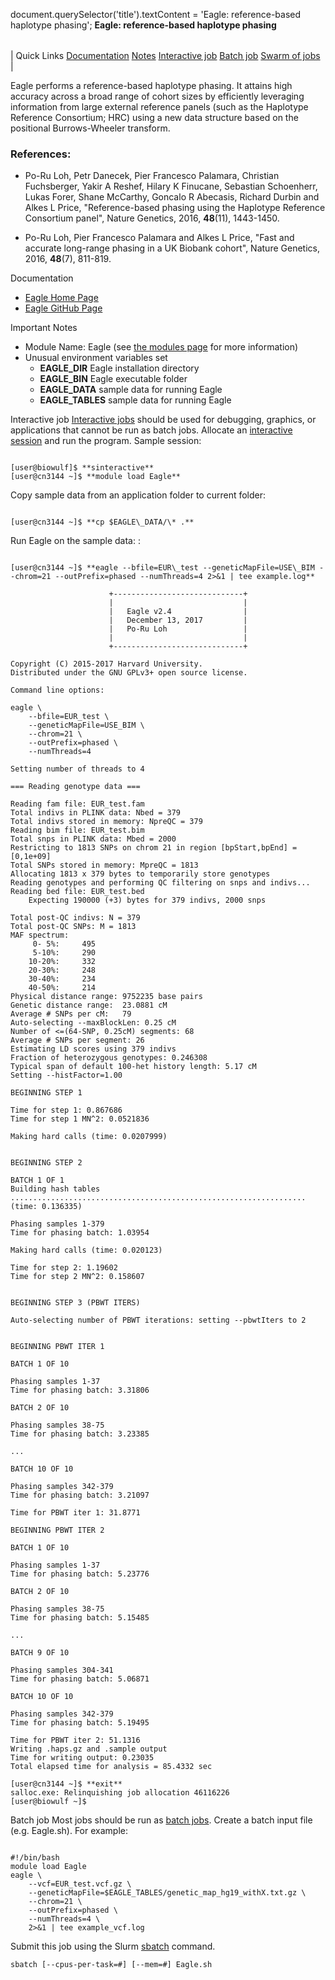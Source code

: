 

document.querySelector('title').textContent = 'Eagle: reference-based haplotype phasing';
**Eagle: reference-based haplotype phasing**


|  |
| --- |
| 
Quick Links
[Documentation](#doc)
[Notes](#notes)
[Interactive job](#int) 
[Batch job](#sbatch) 
[Swarm of jobs](#swarm) 
 |



Eagle performs a reference-based haplotype phasing. It attains high
accuracy across a broad range of cohort sizes by efficiently leveraging information 
from large external reference panels (such as the Haplotype Reference Consortium; HRC) 
using a new data structure based on the positional Burrows-Wheeler transform.



### References:


* Po-Ru Loh, Petr Danecek, Pier Francesco Palamara, Christian Fuchsberger, Yakir A Reshef,
Hilary K Finucane, Sebastian Schoenherr, Lukas Forer, Shane McCarthy, Goncalo R Abecasis,
Richard Durbin and Alkes L Price, 
"Reference-based phasing using the Haplotype Reference Consortium panel", Nature Genetics, 2016, **48**(11), 1443-1450.

* Po-Ru Loh, Pier Francesco Palamara and Alkes L Price, "Fast and accurate long-range phasing in a UK Biobank cohort", Nature Genetics, 2016, **48**(7), 811-819.


Documentation
* [Eagle Home Page](https://data.broadinstitute.org/alkesgroup/Eagle)
* [Eagle GitHub Page](http://github.com/poruloh/Eagle)


Important Notes
* Module Name: Eagle (see [the modules page](/apps/modules.html) for more information)
* Unusual environment variables set
	+ **EAGLE\_DIR** Eagle installation directory
	+ **EAGLE\_BIN** Eagle executable folder
	+ **EAGLE\_DATA** sample data for running Eagle
	+ **EAGLE\_TABLES** sample data for running Eagle



Interactive job
[Interactive jobs](/docs/userguide.html#int) should be used for debugging, graphics, or applications that cannot be run as batch jobs.
Allocate an [interactive session](/docs/userguide.html#int) and run the program. Sample session:



```

[user@biowulf]$ **sinteractive**
[user@cn3144 ~]$ **module load Eagle** 

```

Copy sample data from an application folder to current folder:

```

[user@cn3144 ~]$ **cp $EAGLE\_DATA/\* .** 

```

Run Eagle on the sample data: :

```

[user@cn3144 ~]$ **eagle --bfile=EUR\_test --geneticMapFile=USE\_BIM --chrom=21 --outPrefix=phased --numThreads=4 2>&1 | tee example.log** 

                      +-----------------------------+
                      |                             |
                      |   Eagle v2.4                |
                      |   December 13, 2017         |
                      |   Po-Ru Loh                 |
                      |                             |
                      +-----------------------------+

Copyright (C) 2015-2017 Harvard University.
Distributed under the GNU GPLv3+ open source license.

Command line options:

eagle \
    --bfile=EUR_test \
    --geneticMapFile=USE_BIM \
    --chrom=21 \
    --outPrefix=phased \
    --numThreads=4

Setting number of threads to 4

=== Reading genotype data ===

Reading fam file: EUR_test.fam
Total indivs in PLINK data: Nbed = 379
Total indivs stored in memory: NpreQC = 379
Reading bim file: EUR_test.bim
Total snps in PLINK data: Mbed = 2000
Restricting to 1813 SNPs on chrom 21 in region [bpStart,bpEnd] = [0,1e+09]
Total SNPs stored in memory: MpreQC = 1813
Allocating 1813 x 379 bytes to temporarily store genotypes
Reading genotypes and performing QC filtering on snps and indivs...
Reading bed file: EUR_test.bed
    Expecting 190000 (+3) bytes for 379 indivs, 2000 snps

Total post-QC indivs: N = 379
Total post-QC SNPs: M = 1813
MAF spectrum:
     0- 5%:     495
     5-10%:     290
    10-20%:     332
    20-30%:     248
    30-40%:     234
    40-50%:     214
Physical distance range: 9752235 base pairs
Genetic distance range:  23.0881 cM
Average # SNPs per cM:   79
Auto-selecting --maxBlockLen: 0.25 cM
Number of <=(64-SNP, 0.25cM) segments: 68
Average # SNPs per segment: 26
Estimating LD scores using 379 indivs
Fraction of heterozygous genotypes: 0.246308
Typical span of default 100-het history length: 5.17 cM
Setting --histFactor=1.00

BEGINNING STEP 1

Time for step 1: 0.867686
Time for step 1 MN^2: 0.0521836

Making hard calls (time: 0.0207999)


BEGINNING STEP 2

BATCH 1 OF 1
Building hash tables
.................................................................. (time: 0.136335)

Phasing samples 1-379
Time for phasing batch: 1.03954

Making hard calls (time: 0.020123)

Time for step 2: 1.19602
Time for step 2 MN^2: 0.158607


BEGINNING STEP 3 (PBWT ITERS)

Auto-selecting number of PBWT iterations: setting --pbwtIters to 2


BEGINNING PBWT ITER 1

BATCH 1 OF 10

Phasing samples 1-37
Time for phasing batch: 3.31806

BATCH 2 OF 10

Phasing samples 38-75
Time for phasing batch: 3.23385

...

BATCH 10 OF 10

Phasing samples 342-379
Time for phasing batch: 3.21097

Time for PBWT iter 1: 31.8771

BEGINNING PBWT ITER 2

BATCH 1 OF 10

Phasing samples 1-37
Time for phasing batch: 5.23776

BATCH 2 OF 10

Phasing samples 38-75
Time for phasing batch: 5.15485

...

BATCH 9 OF 10

Phasing samples 304-341
Time for phasing batch: 5.06871

BATCH 10 OF 10

Phasing samples 342-379
Time for phasing batch: 5.19495

Time for PBWT iter 2: 51.1316
Writing .haps.gz and .sample output
Time for writing output: 0.23035
Total elapsed time for analysis = 85.4332 sec

[user@cn3144 ~]$ **exit**
salloc.exe: Relinquishing job allocation 46116226
[user@biowulf ~]$

```


Batch job
Most jobs should be run as [batch jobs](/docs/userguide.html#submit).
Create a batch input file (e.g. Eagle.sh). For example:



```

#!/bin/bash
module load Eagle     
eagle \
    --vcf=EUR_test.vcf.gz \
    --geneticMapFile=$EAGLE_TABLES/genetic_map_hg19_withX.txt.gz \
    --chrom=21 \
    --outPrefix=phased \
    --numThreads=4 \
    2>&1 | tee example_vcf.log

```

Submit this job using the Slurm [sbatch](/docs/userguide.html) command.



```
sbatch [--cpus-per-task=#] [--mem=#] Eagle.sh
```







